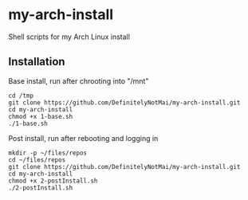 # my-arch-install
Shell scripts for my Arch Linux install

## Installation
Base install, run after chrooting into "/mnt"
```
cd /tmp
git clone https://github.com/DefinitelyNotMai/my-arch-install.git
cd my-arch-install
chmod +x 1-base.sh
./1-base.sh
```
Post install, run after rebooting and logging in
```
mkdir -p ~/files/repos
cd ~/files/repos
git clone https://github.com/DefinitelyNotMai/my-arch-install.git
cd my-arch-install
chmod +x 2-postInstall.sh
./2-postInstall.sh
```
